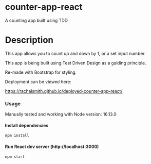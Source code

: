 # counter-app-react

A counting app built using TDD 


# Description 

This app allows you to count up and down by 1, or a set input number. 

This app is being built using Test Driven Design as a guiding principle. 

Re-made with Bootstrap for styling.

Deployment can be viewed here: 

https://rachalsmith.github.io/deployed-counter-app-react/


### Usage

Manually tested and working with Node version: 16.13.0

#### Install dependencies

```bash
npm install
```
#### Run React dev server (http://localhost:3000)

```bash
npm start
```

